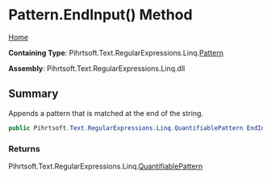 # Pattern\.EndInput\(\) Method

[Home](../../../../../../README.md)

**Containing Type**: Pihrtsoft\.Text\.RegularExpressions\.Linq\.[Pattern](../README.md)

**Assembly**: Pihrtsoft\.Text\.RegularExpressions\.Linq\.dll

## Summary

Appends a pattern that is matched at the end of the string\.

```csharp
public Pihrtsoft.Text.RegularExpressions.Linq.QuantifiablePattern EndInput()
```

### Returns

Pihrtsoft\.Text\.RegularExpressions\.Linq\.[QuantifiablePattern](../../QuantifiablePattern/README.md)

